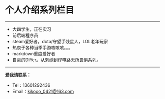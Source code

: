 # 个人介绍系列栏目
-----
* 大四学生，正在实习
* 前后端程序员
* steam爱好者，dota/守望手残星人，LOL老年玩家
* 热衷于各种当季手游咳咳咳。。。
* markdown重度爱好者
* 自豪的DIYer。从刺绣到焊电路无所畏惧系列。

-----
**爱我请联系：**
* Tel：13601292436
* Email：kikooo_0421@163.com
